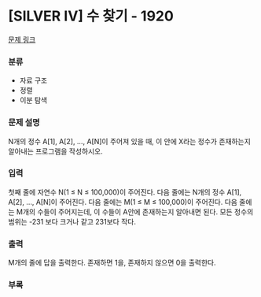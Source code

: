 # [SILVER IV] 수 찾기 - 1920

[문제 링크](https://www.acmicpc.net/problem/1920)

### 분류

- 자료 구조
- 정렬
- 이분 탐색

### 문제 설명

N개의 정수 A[1], A[2], …, A[N]이 주어져 있을 때, 이 안에 X라는 정수가 존재하는지 알아내는 프로그램을 작성하시오.




### 입력

첫째 줄에 자연수 N(1 ≤ N ≤ 100,000)이 주어진다. 
다음 줄에는 N개의 정수 A[1], A[2], …, A[N]이 주어진다.
다음 줄에는 M(1 ≤ M ≤ 100,000)이 주어진다. 다음 줄에는 M개의 수들이 주어지는데, 이 수들이 A안에 존재하는지 알아내면 된다. 
모든 정수의 범위는 -231 보다 크거나 같고 231보다 작다.

### 출력

M개의 줄에 답을 출력한다. 존재하면 1을, 존재하지 않으면 0을 출력한다.


### 부록


